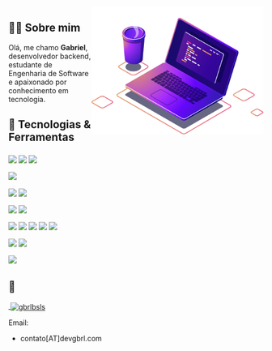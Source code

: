<img src="./assets/computer-illustration.png" min-width="340px" max-width="400px" width="340px" align="right" alt="Computador">

## 👨‍💻 Sobre mim
<p align="left"> 
Olá, me chamo <strong>Gabriel</strong>, desenvolvedor backend, estudante de Engenharia de Software e apaixonado por conhecimento em tecnologia.<br/>

</p>

## 🔧 Tecnologias & Ferramentas

###
![](https://img.shields.io/badge/Code-Java-informational?style=flat&logo=java&logoColor=white&color=2bbc8a)
![](https://img.shields.io/badge/Framework-Spring-informational?style=flat&logo=spring&logoColor=white&color=2bbc8a)
![](https://img.shields.io/badge/Database-MySql-informational?style=flat&logo=mysql&logoColor=white&color=2bbc8a)

![](https://img.shields.io/badge/Code-Elixir-informational?style=flat&logo=elixir&logoColor=white&color=2bbc8a)

![](https://img.shields.io/badge/Code-CSharp-informational?style=flat&logo=csharp&logoColor=white&color=2bbc8a)
![](https://img.shields.io/badge/Framework-Asp-Net-Core-informational?style=flat&logo=.NET&logoColor=white&color=2bbc8a)

![](https://img.shields.io/badge/Code-Python-informational?style=flat&logo=python&logoColor=white&color=2bbc8a)
![](https://img.shields.io/badge/Code-Lua-informational?style=flat&logo=lua&logoColor=white&color=2bbc8a)

![](https://img.shields.io/badge/Code-JavaScript-informational?style=flat&logo=javascript&logoColor=white&color=2bbc8a)
![](https://img.shields.io/badge/Code-Typescript-informational?style=flat&logo=typescript&logoColor=white&color=2bbc8a)
![](https://img.shields.io/badge/Framework-React-informational?style=flat&logo=react&logoColor=white&color=2bbc8a)
![](https://img.shields.io/badge/Styling-Bootstrap-informational?style=flat&logo=bootstrap&logoColor=white&color=2bbc8a)
![](https://img.shields.io/badge/Styling-Css-informational?style=flat&logo=css3&logoColor=white&color=2bbc8a)

![](https://img.shields.io/badge/Editor-IntelliJ_IDEA-informational?style=flat&logo=intellij-idea&logoColor=white&color=2bbc8a)
![](https://img.shields.io/badge/Editor-VSCode-informational?style=flat&logo=visual-studio-code&logoColor=white&color=2bbc8a)

![](https://img.shields.io/badge/Tool-Git-informational?style=flat&logo=git&logoColor=white&color=2bbc8a)


## 🔗
<p align="left">
  <div>
    <a href="https://github.com/gbrlbsls">
      <p>&nbsp;<img align="center" src="https://github-readme-stats.vercel.app/api?username=gbrlbsls&count_private=true&theme=github_dark&show_icons=true&locale=en" alt="gbrlbsls" /></p>
    </a>
  </div>
</p>

Email:
- contato[AT]devgbrl.com
